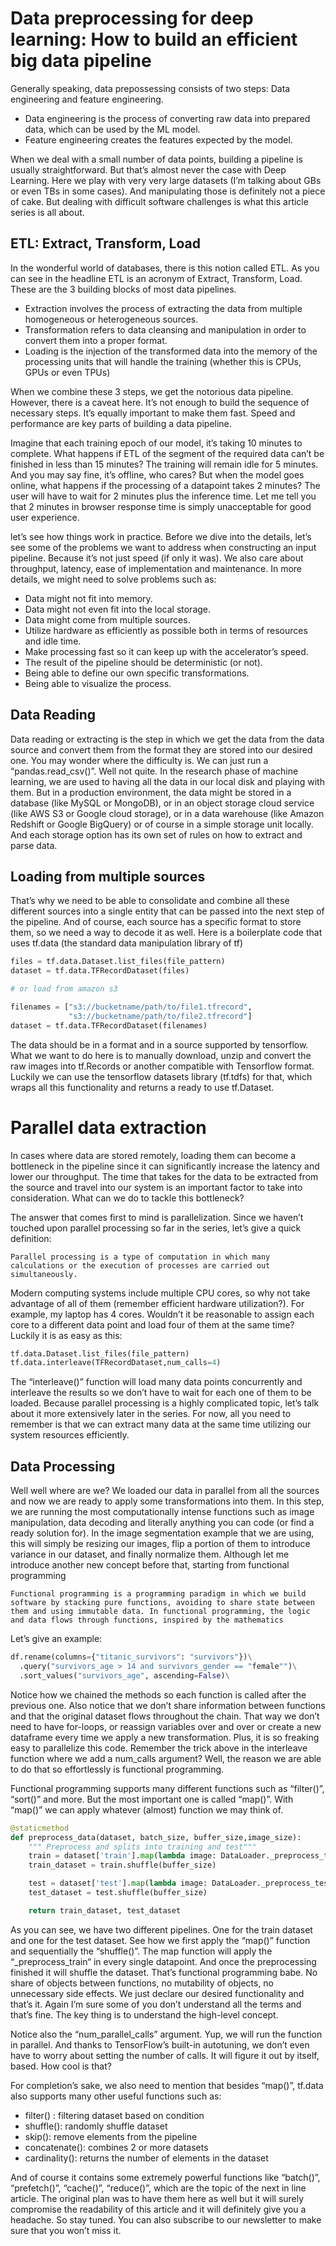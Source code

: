 # Data preprocessing for deep learning: How to build an efficient big data pipeline

Generally speaking, data prepossessing consists of two steps: Data engineering and feature engineering.

- Data engineering is the process of converting raw data into prepared data, which can be used by the ML model.
- Feature engineering creates the features expected by the model.

When we deal with a small number of data points, building a pipeline is usually straightforward. But that’s almost never the case with Deep Learning. Here we play with very very large datasets (I’m talking about GBs or even TBs in some cases). And manipulating those is definitely not a piece of cake. But dealing with difficult software challenges is what this article series is all about. 

## ETL: Extract, Transform, Load
In the wonderful world of databases, there is this notion called ETL. As you can see in the headline ETL is an acronym of Extract, Transform, Load. These are the 3 building blocks of most data pipelines.

- Extraction involves the process of extracting the data from multiple homogeneous or heterogeneous sources.
- Transformation refers to data cleansing and manipulation in order to convert them into a proper format.
- Loading is the injection of the transformed data into the memory of the processing units that will handle the training (whether this is CPUs, GPUs or even TPUs)

When we combine these 3 steps, we get the notorious data pipeline. However, there is a caveat here. It’s not enough to build the sequence of necessary steps. It’s equally important to make them fast. Speed and performance are key parts of building a data pipeline.

Imagine that each training epoch of our model, it’s taking 10 minutes to complete. What happens if ETL of the segment of the required data can’t be finished in less than 15 minutes? The training will remain idle for 5 minutes. And you may say fine, it’s offline, who cares? But when the model goes online, what happens if the processing of a datapoint takes 2 minutes? The user will have to wait for 2 minutes plus the inference time. Let me tell you that 2 minutes in browser response time is simply unacceptable for good user experience.

let’s see how things work in practice. Before we dive into the details, let’s see some of the problems we want to address when constructing an input pipeline. Because it’s not just speed (if only it was). We also care about throughput, latency, ease of implementation and maintenance. In more details, we might need to solve problems such as:

- Data might not fit into memory.
- Data might not even fit into the local storage.
- Data might come from multiple sources.
- Utilize hardware as efficiently as possible both in terms of resources and idle time.
- Make processing fast so it can keep up with the accelerator’s speed.
- The result of the pipeline should be deterministic (or not).
- Being able to define our own specific transformations.
- Being able to visualize the process.

## Data Reading
Data reading or extracting is the step in which we get the data from the data source and convert them from the format they are stored into our desired one. You may wonder where the difficulty is. We can just run a “pandas.read_csv()”. Well not quite. In the research phase of machine learning, we are used to having all the data in our local disk and playing with them. But in a production environment, the data might be stored in a database (like MySQL or MongoDB), or in an object storage cloud service (like AWS S3 or Google cloud storage), or in a data warehouse (like Amazon Redshift or Google BigQuery) or of course in a simple storage unit locally. And each storage option has its own set of rules on how to extract and parse data.

## Loading from multiple sources
That’s why we need to be able to consolidate and combine all these different sources into a single entity that can be passed into the next step of the pipeline. And of course, each source has a specific format to store them, so we need a way to decode it as well. Here is a boilerplate code that uses tf.data (the standard data manipulation library of tf)

```python
files = tf.data.Dataset.list_files(file_pattern)
dataset = tf.data.TFRecordDataset(files)

# or load from amazon s3

filenames = ["s3://bucketname/path/to/file1.tfrecord",
             "s3://bucketname/path/to/file2.tfrecord"]
dataset = tf.data.TFRecordDataset(filenames)

```

The data should be in a format and in a source supported by tensorflow. What we want to do here is to manually download, unzip and convert the raw images into tf.Records or another compatible with Tensorflow format. Luckily we can use the tensorflow datasets library (tf.tdfs) for that, which wraps all this functionality and returns a ready to use tf.Dataset.

# Parallel data extraction
In cases where data are stored remotely, loading them can become a bottleneck in the pipeline since it can significantly increase the latency and lower our throughput. The time that takes for the data to be extracted from the source and travel into our system is an important factor to take into consideration. What can we do to tackle this bottleneck?

The answer that comes first to mind is parallelization. Since we haven’t touched upon parallel processing so far in the series, let’s give a quick definition:
```
Parallel processing is a type of computation in which many calculations or the execution of processes are carried out simultaneously.
```
Modern computing systems include multiple CPU cores, so why not take advantage of all of them (remember efficient hardware utilization?). For example, my laptop has 4 cores. Wouldn’t it be reasonable to assign each core to a different data point and load four of them at the same time? Luckily it is as easy as this:

```python
tf.data.Dataset.list_files(file_pattern)
tf.data.interleave(TFRecordDataset,num_calls=4)
```

The “interleave()” function will load many data points concurrently and interleave the results so we don’t have to wait for each one of them to be loaded.
Because parallel processing is a highly complicated topic, let’s talk about it more extensively later in the series. For now, all you need to remember is that we can extract many data at the same time utilizing our system resources efficiently.

## Data Processing
Well well where are we? We loaded our data in parallel from all the sources and now we are ready to apply some transformations into them. In this step, we are running the most computationally intense functions such as image manipulation, data decoding and literally anything you can code (or find a ready solution for). In the image segmentation example that we are using, this will simply be resizing our images, flip a portion of them to introduce variance in our dataset, and finally normalize them. Although let me introduce another new concept before that, starting from functional programming

```
Functional programming is a programming paradigm in which we build software by stacking pure functions, avoiding to share state between them and using immutable data. In functional programming, the logic and data flows through functions, inspired by the mathematics
```

Let’s give an example:
```python
df.rename(columns={"titanic_survivors": "survivors"})\
  .query("survivors_age > 14 and survivors_gender == "female"")\
  .sort_values("survivors_age", ascending=False)\
```
Notice how we chained the methods so each function is called after the previous one. Also notice that we don’t share information between functions and that the original dataset flows throughout the chain. That way we don’t need to have for-loops, or reassign variables over and over or create a new dataframe every time we apply a new transformation. Plus, it is so freaking easy to parallelize this code. Remember the trick above in the interleave function where we add a num_calls argument? Well, the reason we are able to do that so effortlessly is functional programming.

Functional programming supports many different functions such as “filter()”, “sort()” and more. But the most important one is called “map()”. With “map()” we can apply whatever (almost) function we may think of.

```python
@staticmethod
def preprocess_data(dataset, batch_size, buffer_size,image_size):
    """ Preprocess and splits into training and test"""
    train = dataset['train'].map(lambda image: DataLoader._preprocess_train(image,image_size), num_parallel_calls=tf.data.experimental.AUTOTUNE)
    train_dataset = train.shuffle(buffer_size)

    test = dataset['test'].map(lambda image: DataLoader._preprocess_test(image, image_size))
    test_dataset = test.shuffle(buffer_size)

    return train_dataset, test_dataset
```
As you can see, we have two different pipelines. One for the train dataset and one for the test dataset. See how we first apply the “map()” function and sequentially the “shuffle()”. The map function will apply the “_preprocess_train“ in every single datapoint. And once the preprocessing finished it will shuffle the dataset. That’s functional programming babe. No share of objects between functions, no mutability of objects, no unnecessary side effects. We just declare our desired functionality and that’s it. Again I’m sure some of you don’t understand all the terms and that’s fine. The key thing is to understand the high-level concept.

Notice also the “num_parallel_calls” argument. Yup, we will run the function in parallel. And thanks to TensorFlow’s built-in autotuning, we don’t even have to worry about setting the number of calls. It will figure it out by itself, based. How cool is that?

For completion’s sake, we also need to mention that besides “map()”, tf.data also supports many other useful functions such as:

- filter() : filtering dataset based on condition
- shuffle(): randomly shuffle dataset
- skip(): remove elements from the pipeline
- concatenate(): combines 2 or more datasets
- cardinality(): returns the number of elements in the dataset

And of course it contains some extremely powerful functions like “batch()”, “prefetch()”, “cache()”, “reduce()”, which are the topic of the next in line article. The original plan was to have them here as well but it will surely compromise the readability of this article and it will definitely give you a headache. So stay tuned. You can also subscribe to our newsletter to make sure that you won’t miss it.